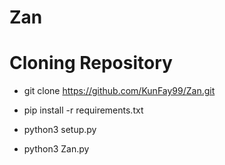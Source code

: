 # Zan
# Cloning Repository 

  - git clone https://github.com/KunFay99/Zan.git

  - pip install -r requirements.txt

  - python3 setup.py

  - python3 Zan.py

